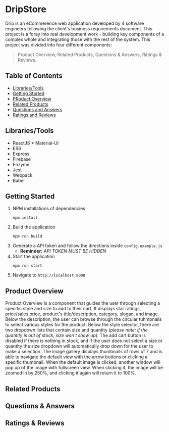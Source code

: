 # DripStore
Drip is an eCommerence web application developed by 4 software engineers following the client's business requirements document. This project is a foray into real development work - building key components of a complex whole and integrating those with the rest of the system. This project was divided into four different components: 
> Product Overview, Related Products, Questions & Answers, Ratings & Reviews.

## Table of Contents ##
* [Libraries/Tools](#librariestools "Goto librariestools")
* [Getting Started](#getting-started "Goto getting-started")
* [PRoduct Overview](#product-overview "Goto product-overview")
* [Related Products](#related-products "Goto related-products")
* [Questions and Answers](#questions-and-answers "Goto questions-and-answers")
* [Ratings and Reviews](#ratings-and-reviews "Goto ratings-and-reviews")

## Libraries/Tools ##
* ReactJS
      * Material-UI
* ES6
* Express
* Firebase
* Enzyme
* Jest
* Webpack
* Babel

## Getting Started ##
1. NPM installations of dependencies
      ``` 
      npm install 
      ```
3. Build the application
      ```
      npm run build 
      ```
4. Generate a API token and follow the directions inside ```config.example.js```
    * __Reminder:__ _API TOKEN MUST BE HIDDEN_
5. Start the application
      ``` 
      npm run start 
      ```
7. Navigate to ```http://localhost:8008```

## Product Overview ##
Product Overview is a component that guides the user through selecting a specific style and size to add to their cart. It displays star ratings, price/sales price, product's title/description, category, slogan, and image. Below the description, the user can browse through the circular tuhmbnails to select various styles for the product. Below the style selector, there are two dropdown lists that contain size and quantity (_please note: if the quantity is out of stock, size won't show up_). The add cart button is disabled if there is nothing in stock, and if the user does not select a size or quantity the size dropdown will automatically drop down for the user to make a selection. The image gallery displays thumbnails of rows of 7 and is able to navigate the default view with the arrow buttons or clicking a specific thumbnail. When the default image is clicked, another window will pop up of the image with fullscreen view. When clicking it, the image will be zoomed in by 250%, and clicking it again will return it to 100%. 

## Related Products ##

## Questions & Answers ##

## Ratings & Reviews ##
